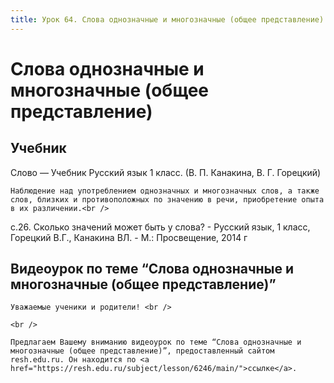 ```yaml
---
title: Урок 64. Слова однозначные и многозначные (общее представление)
---
```


# Слова однозначные и многозначные (общее представление)

## Учебник

Слово — Учебник Русский язык 1 класс. (В. П. Канакина, В. Г. Горецкий)

<p>
	Наблюдение над употреблением однозначных и многозначных слов, а также слов, близких и противоположных по значению в речи, приобретение опыта в их различении.<br />
</p>

с.26. Сколько значений может быть у слова? - Русский язык, 1 класс, Горецкий В.Г., Канакина ВЛ. - М.: Просвещение, 2014 г

## Видеоурок по теме “Слова однозначные и многозначные (общее представление)”

<p>
	Уважаемые ученики и родители! <br /> 
</p>
<p>
	<br /> 
</p>
<p>
	Предлагаем Вашему вниманию видеоурок по теме “Слова однозначные и многозначные (общее представление)”, предоставленный сайтом resh.edu.ru. Он находится по <a href="https://resh.edu.ru/subject/lesson/6246/main/">ссылке</a>.
</p>